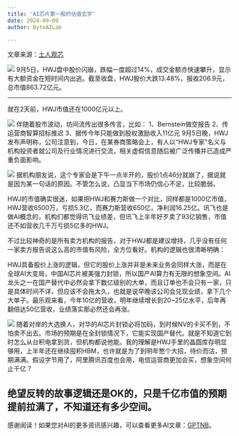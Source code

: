 ```yaml
---
title: 'AI芯片第一股的估值玄学'
date: 2024-09-09
author: ByteAILab

---
```


文章来源：[土人观芯](javascript:void(0);)

![](http://www.jesonc.com/upload/3B33CB85B496C0CB6FBA4C2BD79320AD/1725604704521/llG6PzFLjl3u6oYyWxVfoL3dQEce.png)
9月5日，HWJ盘中股价闪崩，跌幅一度超过14%，成交金额亦快速攀升，显示有大额资金在短时间内出逃。截至收盘，HWJ股价大跌13.48%，报收206.9元，总市值863.72亿元。

---
就在2天前，HWJ市值还在1000亿元以上。

![](http://www.jesonc.com/FmIztyhOF2tZk7zakzRdIxHBaanj)
伴随着股市波动，坊间流传出很多传言，比如：
1、Bernstein做空报告
2、传运营商智算招标推迟
3、据传今年只能做到股权激励收入11亿元
9月5日晚，HWJ发布声明称，公司注意到，今日，在某券商策略会上，有人以“HWJ专家”名义与机构投资者就公司及行业情况进行交流，相关虚假信息随后被广泛传播并已造成严重负面影响。

![](http://www.jesonc.com/FkuAtfLH5_1IkX3slGjw9IZ0JwsP)
据机构朋友说，这个专家会是下午一点半开的，股价1点46分就崩了，据说就是因为某一句话的原因。不管怎么说，凸显当下市场仍信心不足，比较脆弱。

HWJ的市值确实很迷，如果把HWJ和赛力斯做一个对比，同样都是1000亿市值，HWJ营收6500万，亏损5.3亿，而赛力斯营收650亿，净利润16.25亿。讯飞也是做AI概念的，机构们都觉得讯飞业绩差，但讯飞上半年好歹卖了93亿销售，市值还不如营收几千万亏损5亿多的HWJ。

不过比较神奇的是所有卖方机构的报告，对于HWJ都是建议增持，几乎没有任何一家卖方报告说这么高的市值有风险，全方位看好。机构的逻辑也很清晰明确：

HWJ具备股价上涨的逻辑，但它的股价上涨并非是未来业务会同样大涨，而是在全球AI大变局，中国AI芯片被美强力封锁，所以国产AI算力有无限的想象空间。AI龙头之一在国产替代中必然会拿下数亿级别的大单，而且订单也不会只有一家，只是具体时间不详，但应该不会拖太久，也就是说早晚该公司会兑现业绩，拿下几个大单子。最乐观来看，今年10亿的营收，明年继续增长到20~25亿水平，后年再翻倍达50亿营收，业绩落实那必然还会再涨。

![](http://www.jesonc.com/FrbdkBc4J1BBr_JIgA9MPRAfd5ng)
随着对岸的大选换人，对华的AI芯片封锁必将加码，到时候NV的卡买不到，不怕卖不出去。市场的预期是在全封锁情况下，它能实现国产替代。就是不知道它到时怎么从台积电拿到货，但机构都说他能。我的理解是HWJ手里的晶圆库存明显够用，上半年还在继续囤积HBM，也许就是为了到明年憋个大招，待价而沽，预期满满。假设字节用了，阿里腾讯百度也会用，电信运营商更加会买，想象空间何止千亿？

绝望反转的故事逻辑还是OK的，只是千亿市值的预期提前拉满了，不知道还有多少空间。
---
感谢阅读！如果您对AI的更多资讯感兴趣，可以查看更多AI文章：[GPTNB](https://gptnb.com)。